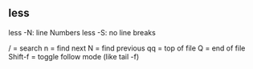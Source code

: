## less

less -N: line Numbers
less -S: no line breaks

/ = search
n = find next
N = find previous
qq = top of file
Q  = end of file
Shift-f = toggle follow mode (like tail -f)
